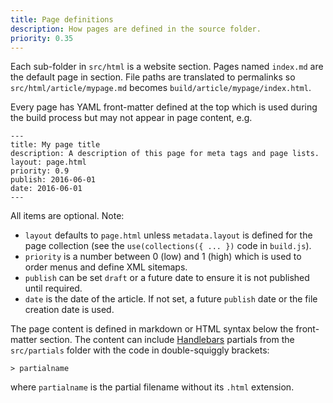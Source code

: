```yaml
---
title: Page definitions
description: How pages are defined in the source folder.
priority: 0.35
---
```


Each sub-folder in `src/html` is a website section. Pages named `index.md` are the default page in section. File paths are translated to permalinks so `src/html/article/mypage.md` becomes `build/article/mypage/index.html`.

Every page has YAML front-matter defined at the top which is used during the build process but may not appear in page content, e.g.

	---
	title: My page title
	description: A description of this page for meta tags and page lists.
	layout: page.html
	priority: 0.9
	publish: 2016-06-01
	date: 2016-06-01
	---

All items are optional. Note:

* `layout` defaults to `page.html` unless `metadata.layout` is defined for the page collection (see the `use(collections({ ... })` code in `build.js`).
* `priority` is a number between 0 (low) and 1 (high) which is used to order menus and define XML sitemaps.
* `publish` can be set `draft` or a future date to ensure it is not published until required.
* `date` is the date of the article. If not set, a future `publish` date or the file creation date is used.

The page content is defined in markdown or HTML syntax below the front-matter section. The content can include [Handlebars](http://handlebarsjs.com/) partials from the `src/partials` folder with the code in double-squiggly brackets:

	> partialname

where `partialname` is the partial filename without its `.html` extension.
